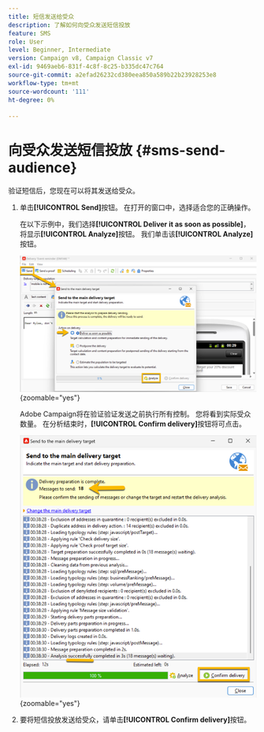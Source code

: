 ```yaml
---
title: 短信发送给受众
description: 了解如何向受众发送短信投放
feature: SMS
role: User
level: Beginner, Intermediate
version: Campaign v8, Campaign Classic v7
exl-id: 9469aeb6-831f-4c8f-8c25-b335dc47c764
source-git-commit: a2efad26232cd380eea850a589b22b23928253e8
workflow-type: tm+mt
source-wordcount: '111'
ht-degree: 0%

---
```


# 向受众发送短信投放 {#sms-send-audience}

验证短信后，您现在可以将其发送给受众。

1. 单击&#x200B;**[!UICONTROL Send]**&#x200B;按钮。
在打开的窗口中，选择适合您的正确操作。

   在以下示例中，我们选择&#x200B;**[!UICONTROL Deliver it as soon as possible]**，将显示&#x200B;**[!UICONTROL Analyze]**&#x200B;按钮。 我们单击该&#x200B;**[!UICONTROL Analyze]**&#x200B;按钮。

   ![](assets/send_action.png){zoomable="yes"}

   Adobe Campaign将在验证验证发送之前执行所有控制。 您将看到实际受众数量。 在分析结束时，**[!UICONTROL Confirm delivery]**&#x200B;按钮将可点击。

   ![](assets/send_analyze.png){zoomable="yes"}

1. 要将短信投放发送给受众，请单击&#x200B;**[!UICONTROL Confirm delivery]**&#x200B;按钮。
